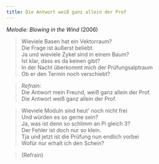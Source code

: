 ```yaml
---
title: Die Antwort weiß ganz allein der Prof
---
```


*Melodie: Blowing in the Wind* (2006)

> Wieviele Basen hat ein Vektorraum?\
> Die Frage ist äußerst beliebt.\
> Ja und wieviele Zykel sind in einem Baum?\
> Ist klar, dass es da keinen gibt?\
> In der Nacht überkommt mich der Prüfungsalptraum\
> Ob er den Termin noch verschiebt?

> *Refrain:*\
> Die Antwort mein Freund, weiß ganz allein der Prof.\
> Die Antwort weiß ganz allein der Prof.

> Wieviele Moduln sind heut' noch nicht frei\
> Und würden es so gerne sein?\
> Ja, was ist denn so schlimm an Pi gleich 3?\
> Der Fehler ist doch nur so klein.\
> Tja und jetzt ist die Prüfung nun endlich vorbei\
> Wofür nur erhalt ich den Schein?

> (Refrain)
